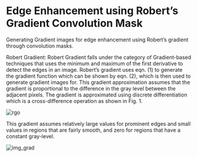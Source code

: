 # Edge Enhancement using Robert’s Gradient Convolution Mask
Generating Gradient images for edge enhancement using Robert’s gradient through convolution masks.

Robert Gradient: Robert Gradient falls under the category of Gradient-based techniques that uses the minimum and maximum of the first derivative to detect the edges in an image. Robert’s gradient uses eqn. (1) to generate the gradient function which can be shown by eqn. (2), which is then used to generate gradient images for. This gradient approximation assumes that the gradient is proportional to the difference in the gray level between the adjacent pixels. The gradient is approximated using discrete differentiation which is a cross-difference operation as shown in Fig. 1.


![rgo](https://user-images.githubusercontent.com/32479901/128588625-b0cf0307-9957-47d3-be36-504a4f8c32d3.jpg)


This gradient assumes relatively large values for prominent edges and small values in regions that are fairly smooth, and zero for regions that have a constant gray-level.



![img_grad](https://user-images.githubusercontent.com/32479901/128588631-63b1500e-cfc4-4dba-ab69-3524b04b696c.JPG)

